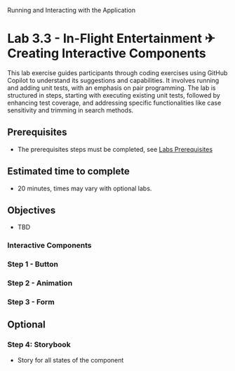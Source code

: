 Running and Interacting with the Application

# Lab 3.3 - In-Flight Entertainment ✈ Creating Interactive Components
This lab exercise guides participants through coding exercises using GitHub Copilot to understand its suggestions and capabilities. It involves running and adding unit tests, with an emphasis on pair programming. The lab is structured in steps, starting with executing existing unit tests, followed by enhancing test coverage, and addressing specific functionalities like case sensitivity and trimming in search methods.

## Prerequisites
- The prerequisites steps must be completed, see [Labs Prerequisites](./Labs/Lab%201.1%20-%20Pre-Flight%20Checklist)

## Estimated time to complete
- 20 minutes, times may vary with optional labs.

## Objectives
- TBD

### Interactive Components

### Step 1 - Button

### Step 2 - Animation

### Step 3 - Form

## Optional

### Step 4: Storybook

- Story for all states of the component